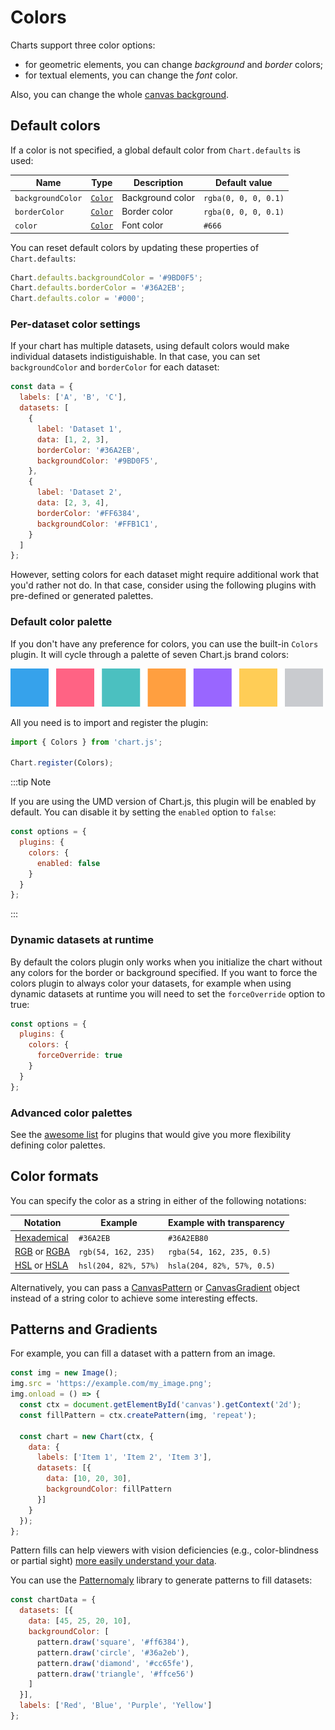 # Colors

Charts support three color options:
* for geometric elements, you can change *background* and *border* colors;
* for textual elements, you can change the *font* color.

Also, you can change the whole [canvas background](.../configuration/canvas-background.html).

## Default colors

If a color is not specified, a global default color from `Chart.defaults` is used:

| Name | Type | Description | Default value
| ---- | ---- | ----------- | -------------
| `backgroundColor` | [`Color`](../api/#color) | Background color | `rgba(0, 0, 0, 0.1)`
| `borderColor` | [`Color`](../api/#color) | Border color | `rgba(0, 0, 0, 0.1)`
| `color` | [`Color`](../api/#color) | Font color | `#666`

You can reset default colors by updating these properties of `Chart.defaults`:

```javascript
Chart.defaults.backgroundColor = '#9BD0F5';
Chart.defaults.borderColor = '#36A2EB';
Chart.defaults.color = '#000';
```

### Per-dataset color settings

If your chart has multiple datasets, using default colors would make individual datasets indistiguishable. In that case, you can set `backgroundColor` and `borderColor` for each dataset:

```javascript
const data = {
  labels: ['A', 'B', 'C'],
  datasets: [
    {
      label: 'Dataset 1',
      data: [1, 2, 3],
      borderColor: '#36A2EB',
      backgroundColor: '#9BD0F5',
    },
    {
      label: 'Dataset 2',
      data: [2, 3, 4],
      borderColor: '#FF6384',
      backgroundColor: '#FFB1C1',
    }
  ]
};
```

However, setting colors for each dataset might require additional work that you'd rather not do. In that case, consider using the following plugins with pre-defined or generated palettes.

### Default color palette

If you don't have any preference for colors, you can use the built-in `Colors` plugin. It will cycle through a palette of seven Chart.js brand colors:

<div style="max-width: 500px;">

![Colors plugin palette](./colors-plugin-palette.png)

</div>

All you need is to import and register the plugin:

```javascript
import { Colors } from 'chart.js';

Chart.register(Colors);
```

:::tip Note

If you are using the UMD version of Chart.js, this plugin will be enabled by default. You can disable it by setting the `enabled` option to `false`:

```js
const options = {
  plugins: {
    colors: {
      enabled: false
    }
  }
};
```

:::

### Dynamic datasets at runtime

By default the colors plugin only works when you initialize the chart without any colors for the border or background specified. 
If you want to force the colors plugin to always color your datasets, for example when using dynamic datasets at runtime you will need to set the `forceOverride` option to true:

```js
const options = {
  plugins: {
    colors: {
      forceOverride: true
    }
  }
};
```


### Advanced color palettes

See the [awesome list](https://github.com/chartjs/awesome#plugins) for plugins that would give you more flexibility defining color palettes.

## Color formats

You can specify the color as a string in either of the following notations:

| Notation | Example | Example with transparency
| -------- | ------- | -------------------------
| [Hexademical](https://developer.mozilla.org/en-US/docs/Web/CSS/hex-color) | `#36A2EB` | `#36A2EB80`
| [RGB](https://developer.mozilla.org/en-US/docs/Web/CSS/color_value/rgb) or [RGBA](https://developer.mozilla.org/en-US/docs/Web/CSS/color_value/rgba) | `rgb(54, 162, 235)` | `rgba(54, 162, 235, 0.5)`
| [HSL](https://developer.mozilla.org/en-US/docs/Web/CSS/color_value/hsl) or [HSLA](https://developer.mozilla.org/en-US/docs/Web/CSS/color_value/hsla) | `hsl(204, 82%, 57%)` | `hsla(204, 82%, 57%, 0.5)`

Alternatively, you can pass a [CanvasPattern](https://developer.mozilla.org/en-US/docs/Web/API/CanvasPattern) or [CanvasGradient](https://developer.mozilla.org/en/docs/Web/API/CanvasGradient) object instead of a string color to achieve some interesting effects.

## Patterns and Gradients

For example, you can fill a dataset with a pattern from an image.

```javascript
const img = new Image();
img.src = 'https://example.com/my_image.png';
img.onload = () => {
  const ctx = document.getElementById('canvas').getContext('2d');
  const fillPattern = ctx.createPattern(img, 'repeat');

  const chart = new Chart(ctx, {
    data: {
      labels: ['Item 1', 'Item 2', 'Item 3'],
      datasets: [{
        data: [10, 20, 30],
        backgroundColor: fillPattern
      }]
    }
  });
};
```
Pattern fills can help viewers with vision deficiencies (e.g., color-blindness or partial sight) [more easily understand your data](http://betweentwobrackets.com/data-graphics-and-colour-vision/).

You can use the [Patternomaly](https://github.com/ashiguruma/patternomaly) library to generate patterns to fill datasets:

```javascript
const chartData = {
  datasets: [{
    data: [45, 25, 20, 10],
    backgroundColor: [
      pattern.draw('square', '#ff6384'),
      pattern.draw('circle', '#36a2eb'),
      pattern.draw('diamond', '#cc65fe'),
      pattern.draw('triangle', '#ffce56')
    ]
  }],
  labels: ['Red', 'Blue', 'Purple', 'Yellow']
};
```
